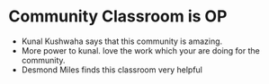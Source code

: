 # Community Classroom is OP

- Kunal Kushwaha says that this community is amazing.
- More power to kunal. love the work which your are doing for the community.
- Desmond Miles finds this classroom very helpful
